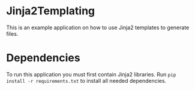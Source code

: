 # Jinja2Templating
This is an example application on how to use Jinja2 templates to generate files.

# Dependencies

To run this application you must first contain Jinja2 libraries. Run `pip install -r requirements.txt` to install all needed dependencies.